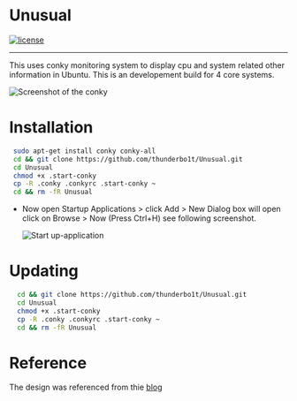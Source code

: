 

# Unusual

[![license](https://img.shields.io/github/license/mashape/apistatus.svg)](https://github.com/thunderbo1t/Unusual/blob/master/LICENSE)

***

This uses conky monitoring system to display cpu and system related other information in Ubuntu.
This is an developement build for 4 core systems. 

![Screenshot of the conky](http://i.imgur.com/4n6T7w8.png)

# Installation
   ```bash
    sudo apt-get install conky conky-all
  	cd && git clone https://github.com/thunderbo1t/Unusual.git
  	cd Unusual
  	chmod +x .start-conky 
  	cp -R .conky .conkyrc .start-conky ~
  	cd && rm -fR Unusual
  ```
  * Now open Startup Applications > click Add  > New Dialog box will open click on Browse > Now (Press Ctrl+H) see following screenshot.

	![Start up-application](http://i.imgur.com/lFoYjWC.png)

# Updating

```bash
  cd && git clone https://github.com/thunderbo1t/Unusual.git
  cd Unusual
  chmod +x .start-conky 
  cp -R .conky .conkyrc .start-conky ~
  cd && rm -fR Unusual
```

# Reference 

The design was referenced from thie [blog](http://thepeachyblog.blogspot.in/2010/07/here-is-new-conkylua-setup-from-me.html)